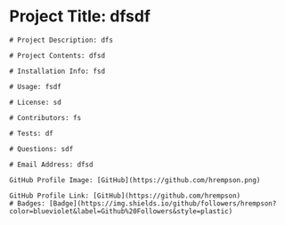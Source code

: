 # Project Title: dfsdf 

    # Project Description: dfs 

    # Project Contents: dfsd 

    # Installation Info: fsd 

    # Usage: fsdf 

    # License: sd 

    # Contributors: fs 

    # Tests: df 

    # Questions: sdf 

    # Email Address: dfsd 

    GitHub Profile Image: [GitHub](https://github.com/hrempson.png) 

    GitHub Profile Link: [GitHub](https://github.com/hrempson)
    # Badges: [Badge](https://img.shields.io/github/followers/hrempson?color=blueviolet&label=Github%20Followers&style=plastic)
